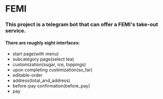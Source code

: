 # FEMI

### This project is a telegram bot that can offer a FEMI's take-out service.

#### There are roughly eight interfaces:

- start page(with menu)
- subcategory page(select tea)
- customization(sugar, ice, toppings)
- upon completing custimization(so_far)
- editable-order
- address(total_and_address)
- before-pay confirmation(before_pay)
- pay

